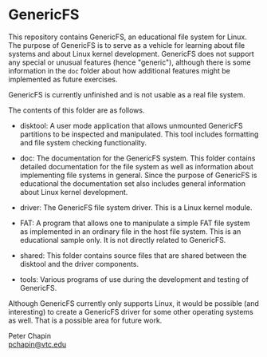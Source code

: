 
GenericFS
=========

This repository contains GenericFS, an educational file system for Linux. The purpose of
GenericFS is to serve as a vehicle for learning about file systems and about Linux kernel
development. GenericFS does not support any special or unusual features (hence "generic"),
although there is some information in the `doc` folder about how additional features might be
implemented as future exercises.

GenericFS is currently unfinished and is not usable as a real file system.

The contents of this folder are as follows.

+ disktool: A user mode application that allows unmounted GenericFS partitions to be inspected
  and manipulated. This tool includes formatting and file system checking functionality.

+ doc: The documentation for the GenericFS system. This folder contains detailed documentation
  for the file system as well as information about implementing file systems in general. Since
  the purpose of GenericFS is educational the documentation set also includes general
  information about Linux kernel development.

+ driver: The GenericFS file system driver. This is a Linux kernel module.

+ FAT: A program that allows one to manipulate a simple FAT file system as implemented in an
  ordinary file in the host file system. This is an educational sample only. It is not directly
  related to GenericFS.

+ shared: This folder contains source files that are shared between the disktool and the driver
  components.
  
+ tools: Various programs of use during the development and testing of GenericFS.

Although GenericFS currently only supports Linux, it would be possible (and interesting) to
create a GenericFS driver for some other operating systems as well. That is a possible area for
future work.

Peter Chapin  
pchapin@vtc.edu
